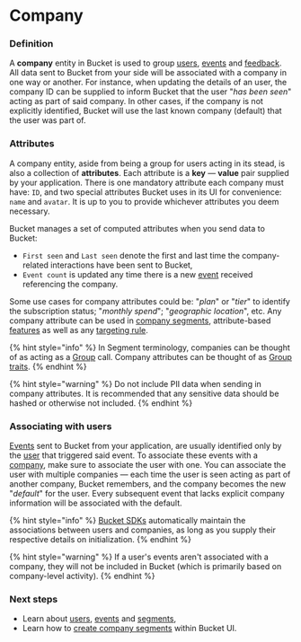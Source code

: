 # Company

### Definition

A **company** entity in Bucket is used to group [users](user.md), [events](event.md) and [feedback](feedback.md). All data sent to Bucket from your side will be associated with a company in one way or another. For instance, when updating the details of an user, the company ID can be supplied to inform Bucket that the user "_has been seen_" acting as part of said company. In other cases, if the company is not explicitly identified, Bucket will use the last known company (default) that the user was part of.

### Attributes

A company entity, aside from being a group for users acting in its stead, is also a collection of **attributes**. Each attribute is a **key** — **value** pair supplied by your application. There is one mandatory attribute each company must have: `ID`, and two special attributes Bucket uses in its UI for convenience: `name` and `avatar`. It is up to you to provide whichever attributes you deem necessary.

Bucket manages a set of computed attributes when you send data to Bucket:

* `First seen` and `Last seen` denote the first and last time the company-related interactions have been sent to Bucket,
* `Event count` is updated any time there is a new [event](event.md) received referencing the company.

Some use cases for company attributes could be:  "_plan_" or "_tier_" to identify the subscription status;  "_monthly spend_"; "_geographic location_", etc. Any company attribute can be used in [company segments](segment.md), attribute-based [features](feature.md) as well as any [targeting rule](targeting-rules.md).

{% hint style="info" %}
In Segment terminology, companies can be thought of as acting as a [Group](https://segment.com/docs/connections/spec/group/) call. Company attributes can be thought of as [Group traits](https://segment.com/docs/connections/spec/group/).
{% endhint %}

{% hint style="warning" %}
Do not include PII data when sending in company attributes. It is recommended that any sensitive data should be hashed or otherwise not included.
{% endhint %}

### Associating with users

[Events](event.md) sent to Bucket from your application, are usually identified only by the [user](user.md) that triggered said event. To associate these events with a [company](company.md), make sure to associate the user with one. You can associate the user with multiple companies — each time the user is seen acting as part of another company, Bucket remembers, and the company becomes the new "_default_" for the user. Every subsequent event that lacks explicit company information will be associated with the default.

{% hint style="info" %}
[Bucket SDKs](../../supported-languages/overview.md) automatically maintain the associations between users and companies, as long as you supply their respective details on initialization.&#x20;
{% endhint %}

{% hint style="warning" %}
If a user's events aren't associated with a company, they will not be included in Bucket (which is primarily based on company-level activity).
{% endhint %}

### Next steps

* Learn about [users](user.md), [events](event.md) and [segments](segment.md),
* Learn how to [create company segments](../../product-handbook/feature-targeting-rules/creating-segments.md) within Bucket UI.
